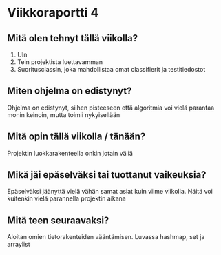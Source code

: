 ﻿# Viikkoraportti 4
## Mitä olen tehnyt tällä viikolla?
1. UIn
2. Tein projektista luettavamman
3. Suoritusclassin, joka mahdollistaa omat classifierit ja testitiedostot
## Miten ohjelma on edistynyt?
Ohjelma on edistynyt, siihen pisteeseen että algoritmia voi vielä parantaa monin keinoin, mutta toimii nykyisellään
## Mitä opin tällä viikolla / tänään?
Projektin luokkarakenteella onkin jotain väliä
## Mikä jäi epäselväksi tai tuottanut vaikeuksia? 
Epäselväksi jäänyttä vielä vähän samat asiat kuin viime viikolla. Näitä voi kuitenkin vielä parannella projektin aikana
## Mitä teen seuraavaksi?
Aloitan omien tietorakenteiden vääntämisen. Luvassa hashmap, set ja arraylist